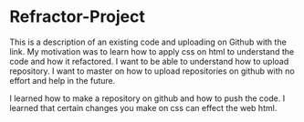 # Refractor-Project
This is a description of an existing code and uploading on Github with the link.
My motivation was to learn how to apply css on html to understand the code and how it refactored.
I want to be able to understand how to upload repository.
I want to master on how to upload repositories on github with no effort and help in the future.


I learned how to make a repository on github and how to push the code.
I learned that certain changes you make on css can effect the web html.
